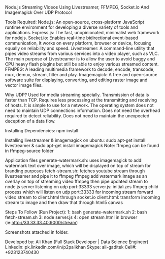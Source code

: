 Node.js Streaming Videos Using Livestreamer, FFMPEG, Socket.io And Imagemagick Over UDP Protocol

Tools Required:
Node.js: An open-source, cross-platform JavaScript runtime environment for developing a diverse variety of tools and applications.
Express.js: The fast, unopinionated, minimalist web framework for nodejs.
Socket.io: Enables real-time bidirectional event-based communication, It works on every platform, browser or device, focusing equally on reliability and speed.
Livestreamer: A command-line utility that pipes video streams from various services into a video player, such as VLC. The main purpose of Livestreamer is to allow the user to avoid buggy and CPU heavy flash plugins but still be able to enjoy various streamed content.
FFMPEG: A leading multimedia framework to decode, encode, transcode, mux, demux, stream, filter and play.
Imagemagick: A free and open-source software suite for displaying, converting, and editing raster image and vector image files.

Why UDP?
Used for media streaming specially.
Transmission of data is faster than TCP.
Requires less processing at the transmitting and receiving of hosts.
It is simple to use for a network.
The operating system does not need to maintain UDP connections information.
Does not need the overhead required to detect reliability.
Does not need to maintain the unexpected deception of a data flow.

Installing Dependencies:
npm install

Installing livestreamer & imagemagick on ubuntu:
sudo apt-get install livestreamer & sudo apt-get install imagemagick
Note: ffmpeg can be found in ffmpeg-source folder

Application files
generate-watermark.sh:
uses imagemagick to add watermark text over image, which will be displayed on top of stream for branding purposes 
fetch-stream.sh:
fetches youtube stream through livestreamer and pipe it to ffmpeg
ffmpeg add watermark image as an overlay on top of streaming video
ffmpeg then pipe updated stream to node.js server listening on udp port:33333
server.js:
initializes ffmpeg child process which will listen on udp port:33333 for incoming stream
forward video stream to client.html through socket.io
client.html:
transform incoming stream to image and then draw that through html5 canvas

Steps To Follow (Run Project):
1: bash generate-watermark.sh
2: bash fetch-stream.sh
3: node server.js
4: open stream.html in browser (ie:http://33.33.33.40:9000/stream)

Screenshots attached in folder.	

Developed by: Ali Khan (Full Stack Developer | Data Science Engineer)
Linkedin: pk.linkedin.com/in/p2palikhan
Skype: ali-gaditek
Cell#: +923123740430	